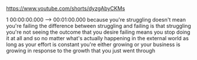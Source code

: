 https://www.youtube.com/shorts/dyzgAbyCKMs

1 00:00:00.000 --\> 00:01:00.000 because you're struggling doesn't mean
you're failing the difference between struggling and failing is that
struggling you're not seeing the outcome that you desire failing means
you stop doing it at all and so no matter what's actually happening in
the external world as long as your effort is constant you're either
growing or your business is growing in response to the growth that you
just went through
